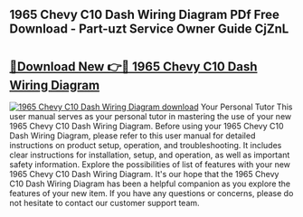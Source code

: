 ## 1965 Chevy C10 Dash Wiring Diagram PDf Free Download - Part-uzt Service Owner Guide CjZnL

# <h2><a href="http://dfs4u3i.blite.top/?on=1965+Chevy+C10+Dash+Wiring+Diagram">🔗Download New 👉🔴 1965 Chevy C10 Dash Wiring Diagram</a></h2>

[![1965 Chevy C10 Dash Wiring Diagram download](https://i.imgur.com/lujVjoI.png)](http://dfs4u3i.blite.top/?on=1965+Chevy+C10+Dash+Wiring+Diagram)
Your Personal Tutor This user manual serves as your personal tutor in mastering the use of your new 1965 Chevy C10 Dash Wiring Diagram. Before using your 1965 Chevy C10 Dash Wiring Diagram, please refer to this user manual for detailed instructions on product setup, operation, and troubleshooting. It includes clear instructions for installation, setup, and operation, as well as important safety information. Explore the possibilities of list of features with your new 1965 Chevy C10 Dash Wiring Diagram. It's our hope that the 1965 Chevy C10 Dash Wiring Diagram has been a helpful companion as you explore the features of your new item. If you have any questions or concerns, please do not hesitate to contact our customer support team.
